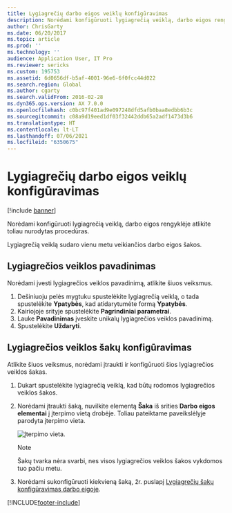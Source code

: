 ```yaml
---
title: Lygiagrečių darbo eigos veiklų konfigūravimas
description: Norėdami konfigūruoti lygiagrečią veiklą, darbo eigos rengyklėje atlikite toliau nurodytas procedūras.
author: ChrisGarty
ms.date: 06/20/2017
ms.topic: article
ms.prod: ''
ms.technology: ''
audience: Application User, IT Pro
ms.reviewer: sericks
ms.custom: 195753
ms.assetid: 6d0656df-b5af-4001-96e6-6f0fcc44d022
ms.search.region: Global
ms.author: cgarty
ms.search.validFrom: 2016-02-28
ms.dyn365.ops.version: AX 7.0.0
ms.openlocfilehash: c0bc97f401ad9e097248dfd5afb0baa8edbb6b3c
ms.sourcegitcommit: c08a9d19eed1df03f32442ddb65a2adf1473d3b6
ms.translationtype: HT
ms.contentlocale: lt-LT
ms.lasthandoff: 07/06/2021
ms.locfileid: "6350675"
---
```

# <a name="configure-parallel-activities-in-a-workflow"></a>Lygiagrečių darbo eigos veiklų konfigūravimas

[!include [banner](../includes/banner.md)]

Norėdami konfigūruoti lygiagrečią veiklą, darbo eigos rengyklėje atlikite toliau nurodytas procedūras.

Lygiagrečią veiklą sudaro vienu metu veikiančios darbo eigos šakos.

## <a name="name-a-parallel-activity"></a>Lygiagrečios veiklos pavadinimas

Norėdami įvesti lygiagrečios veiklos pavadinimą, atlikite šiuos veiksmus.

1. Dešiniuoju pelės mygtuku spustelėkite lygiagrečią veiklą, o tada spustelėkite **Ypatybės**, kad atidarytumėte formą **Ypatybės**.
2. Kairiojoje srityje spustelėkite **Pagrindiniai parametrai**.
3. Lauke **Pavadinimas** įveskite unikalų lygiagrečios veiklos pavadinimą.
4. Spustelėkite **Uždaryti**.

## <a name="configure-the-branches-of-a-parallel-activity"></a>Lygiagrečios veiklos šakų konfigūravimas

Atlikite šiuos veiksmus, norėdami įtraukti ir konfigūruoti šios lygiagrečios veiklos šakas.

1. Dukart spustelėkite lygiagrečią veiklą, kad būtų rodomos lygiagrečios veiklos šakos.
2. Norėdami įtraukti šaką, nuvilkite elementą **Šaka** iš srities **Darbo eigos elementai** į įterpimo vietą drobėje. Toliau pateiktame paveikslėlyje parodyta įterpimo vieta.

    ![Įterpimo vieta.](./media/workflow_insertionpoint.gif)

    > [!NOTE]
    > Šakų tvarka nėra svarbi, nes visos lygiagrečios veiklos šakos vykdomos tuo pačiu metu.

3. Norėdami sukonfigūruoti kiekvieną šaką, žr. puslapį [Lygiagrečių šakų konfigūravimas darbo eigoje](configure-parallel-branch-workflow.md).


[!INCLUDE[footer-include](../../../includes/footer-banner.md)]